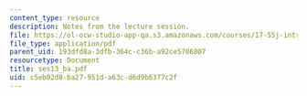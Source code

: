 ```yaml
---
content_type: resource
description: Notes from the lecture session.
file: https://ol-ocw-studio-app-qa.s3.amazonaws.com/courses/17-55j-introduction-to-latin-american-studies-fall-2006/c5eb02d8ba27951da63cd6d9b6377c2f_ses13_ba.pdf
file_type: application/pdf
parent_uid: 193dfd8a-3dfb-364c-c36b-a92ce5706807
resourcetype: Document
title: ses13_ba.pdf
uid: c5eb02d8-ba27-951d-a63c-d6d9b6377c2f
---
```

